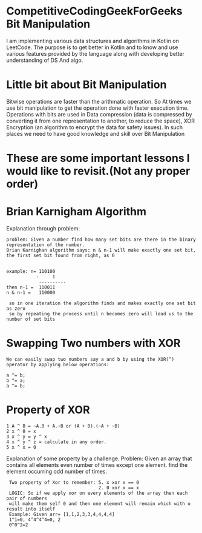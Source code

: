 # CompetitiveCodingGeekForGeeks Bit Manipulation
I am implementing various data structures and algorithms in Kotlin on LeetCode.
The purpose is to get better in Kotlin and to know and use various features provided by the language along with developing better understanding of DS And algo.

# Little bit about Bit Manipulation 
   Bitwise operations are faster than the arithmatic operation. So At times we use bit manipulation to get the operation done with faster execution time. 
   Operations with bits are used in Data compression (data is compressed by converting it from one representation to another, to reduce the space), 
   XOR Encryption (an algorithm to encrypt the data for safety issues). In such places we need to have good knowledge and skill over Bit Manipulation
# These are some important lessons I would like to revisit.(Not any proper order)

# Brian Karnigham Algorithm

Explanation through problem:
    
    problem: Given a number find how many set bits are there in the binary representation of the number.
    Brian Karnighan algorithm says: n & n-1 will make exactly one set bit, the first set bit found from right, as 0
   
   
    example: n= 110100
               -     1
                ----------
    then n-1 =  110011
    n & n-1 =   110000
    
     so in one iteration the algorithm finds and makes exactly one set bit as zero
     so by repeating the process until n becomes zero will lead us to the number of set bits

# Swapping Two numbers with XOR


    We can easily swap two numbers say a and b by using the XOR(^) operator by applying below operations:
 
    a ^= b;
    b ^= a; 
    a ^= b;
# Property of XOR
    1 A ^ B = ~A.B + A.~B or (A + B).(~A + ~B)
    2 x ^ 0 = x
    3 x ^ y = y ^ x
    4 x ^ y ^ z = calculate in any order.
    5 x ^ x = 0
    
 Explanation of some property by a challenge.
 Problem: Given an array that contains all elements even number of times except one element. find the element occurring odd number of times.
    
     Two property of Xor to remember: 5. x xor x == 0
                                      2. 0 xor x == x
     LOGIC: So if we apply xor on every elements of the array then each pair of numbers
     will make them self 0 and then one element will remain which with o result into itself
     Example: Given arr= [1,1,2,3,3,4,4,4,4]
     1^1=0, 4^4^4^4=0, 2
     0^0^2=2
    
